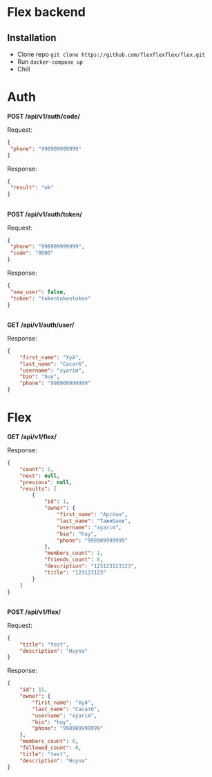 # Flex backend

## Installation
* Clone repo `git clone https://github.com/flexflexflex/flex.git`
* Run `docker-compose up`
* Chill
##

# Auth
**POST /api/v1/auth/code/** 

Request:
```json
{
 "phone": "998909999999"
}
```
Response:

```json
{
 "result": "ok"
} 
```
##

**POST /api/v1/auth/token/** 

Request:
```json
{
 "phone": "998909999999",
 "code": "0000"
}
```

Response:
```json
{
 "new_user": false,
 "token": "tokentokentoken"
} 
```
##

**GET /api/v1/auth/user/**

Response:
```json
{
    "first_name": "Хуй",
    "last_name": "Сасатб",
    "username": "xyarim",
    "bio": "huy",
    "phone": "998909999999"
}
```

##
# Flex

**GET /api/v1/flex/** 

Response:
```json
{
    "count": 1,
    "next": null,
    "previous": null,
    "results": [
        {
            "id": 1,
            "owner": {
                "first_name": "Арслан",
                "last_name": "Тажибаев",
                "username": "xyarim",
                "bio": "huy",
                "phone": "998909999999"
            },
            "members_count": 1,
            "friends_count": 0,
            "description": "123123123123",
            "title": "123123123"
        }
    ]
}
```

##
**POST /api/v1/flex/** 

Request:
```json
{
	"title": "test",
	"description": "Huyna"
}
```

Response:
```json
{
    "id": 15,
    "owner": {
        "first_name": "Хуй",
        "last_name": "Сасатб",
        "username": "xyarim",
        "bio": "huy",
        "phone": "998909999999"
    },
    "members_count": 0,
    "followed_count": 0,
    "title": "test",
    "description": "Huyna"
}
```




